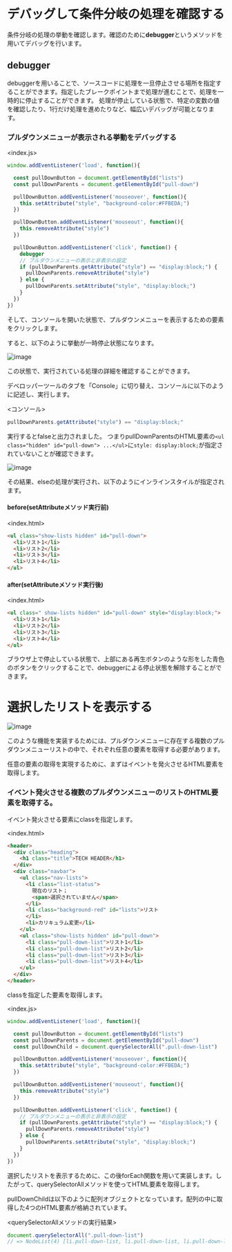 # デバッグして条件分岐の処理を確認する

条件分岐の処理の挙動を確認します。確認のために**debugger**というメソッドを用いてデバッグを行います。

## debugger

debuggerを用いることで、ソースコードに処理を一旦停止させる場所を指定することができます。指定したブレークポイントまで処理が進むことで、処理を一時的に停止することができます。
処理が停止している状態で、特定の変数の値を確認したり、1行だけ処理を進めたりなど、幅広いデバッグが可能となります。

### プルダウンメニューが表示される挙動をデバッグする

<index.js>
```javascript
window.addEventListener('load', function(){

  const pullDownButton = document.getElementById("lists")
  const pullDownParents = document.getElementById("pull-down")

  pullDownButton.addEventListener('mouseover', function(){
    this.setAttribute("style", "background-color:#FFBEDA;")
  })

  pullDownButton.addEventListener('mouseout', function(){
    this.removeAttribute("style")
  })

  pullDownButton.addEventListener('click', function() {
    debugger
    // プルダウンメニューの表示と非表示の設定
    if (pullDownParents.getAttribute("style") == "display:block;") {
      pullDownParents.removeAttribute("style")
    } else {
      pullDownParents.setAttribute("style", "display:block;")
    }
  })
})
```

そして、コンソールを開いた状態で、プルダウンメニューを表示するための要素をクリックします。

すると、以下のように挙動が一時停止状態になります。

![image](https://github.com/koharayuki/til/assets/132040884/63520240-2d76-45d2-a701-ece9a3a935ec)

この状態で、実行されている処理の詳細を確認することができます。

デベロッパーツールのタブを「Console」に切り替え、コンソールに以下のように記述し、実行します。

<コンソール>
```javascript
pullDownParents.getAttribute("style") == "display:block;"
```

実行するとfalseと出力されました。
つまりpullDownParentsのHTML要素の`<ul class="hidden" id="pull-down"> ...</ul>`に`style: display:block;`が指定されていないことが確認できます。

![image](https://github.com/koharayuki/til/assets/132040884/a7dc43b2-8c3c-455e-b137-fefc1e52ce93)

その結果、elseの処理が実行され、以下のようにインラインスタイルが指定されます。

#### before(setAttributeメソッド実行前)

<index.html>
```html
<ul class="show-lists hidden" id="pull-down">
  <li>リスト1</li>
  <li>リスト2</li>
  <li>リスト3</li>
  <li>リスト4</li>
</ul>
```

#### after(setAttributeメソッド実行後)

<index.html>
```html
<ul class=" show-lists hidden" id="pull-down" style="display:block;">
  <li>リスト1</li>
  <li>リスト2</li>
  <li>リスト3</li>
  <li>リスト4</li>
</ul>
```

ブラウザ上で停止している状態で、上部にある再生ボタンのような形をした青色のボタンをクリックすることで、debuggerによる停止状態を解除することができます。  
   
   
# 選択したリストを表示する

![image](https://github.com/koharayuki/til/assets/132040884/96c76738-72be-416b-88de-4bfd46062461)

このような機能を実装するためには、プルダウンメニューに存在する複数のプルダウンメニューリストの中で、それぞれ任意の要素を取得する必要があります。

任意の要素の取得を実現するために、まずはイベントを発火させるHTML要素を取得します。

### イベント発火させる複数のプルダウンメニューのリストのHTML要素を取得する。

イベント発火させる要素にclassを指定します。

<index.html>
```html
<header>
  <div class="heading">
    <h1 class="title">TECH HEADER</h1>
  </div>
  <div class="navbar">
    <ul class="nav-lists">
      <li class="list-status">
        現在のリスト；
        <span>選択されていません</span>
      </li>
      <li class="background-red" id="lists">リスト
      </li>
      <li>カリキュラム変更</li>
    </ul>
    <ul class="show-lists hidden" id="pull-down">
      <li class="pull-down-list">リスト1</li>
      <li class="pull-down-list">リスト2</li>
      <li class="pull-down-list">リスト3</li>
      <li class="pull-down-list">リスト4</li>
    </ul>
  </div>
</header>
```

classを指定した要素を取得します。

<index.js>
```javascript
window.addEventListener('load', function(){

  const pullDownButton = document.getElementById("lists")
  const pullDownParents = document.getElementById("pull-down")
  const pullDownChild = document.querySelectorAll(".pull-down-list")

  pullDownButton.addEventListener('mouseover', function(){
    this.setAttribute("style", "background-color:#FFBEDA;")
  })

  pullDownButton.addEventListener('mouseout', function(){
    this.removeAttribute("style")
  })

  pullDownButton.addEventListener('click', function() {
    // プルダウンメニューの表示と非表示の設定
    if (pullDownParents.getAttribute("style") == "display:block;") {
      pullDownParents.removeAttribute("style")
    } else {
      pullDownParents.setAttribute("style", "display:block;")
    }
  })
})
```

選択したリストを表示するために、この後forEach関数を用いて実装します。したがって、querySelectorAllメソッドを使ってHTML要素を取得します。

pullDownChildは以下のように配列オブジェクトとなっています。配列の中に取得した4つのHTML要素が格納されています。

<querySelectorAllメソッドの実行結果>
```javascript
document.querySelectorAll(".pull-down-list")
// => NodeList(4) [li.pull-down-list, li.pull-down-list, li.pull-down-list, li.pull-down-list]
```

